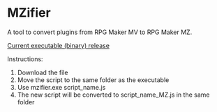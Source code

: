 # MZifier
A tool to convert plugins from RPG Maker MV to RPG Maker MZ.

[Current executable (binary) release](https://github.com/DrLonnieJonesPFMP/MZifier/releases/download/25.8.22.0.10a/MZifier.exe)

Instructions:

1. Download the file
2. Move the script to the same folder as the executable
3. Use mzifier.exe script_name.js
4. The new script will be converted to script_name_MZ.js in the same folder
